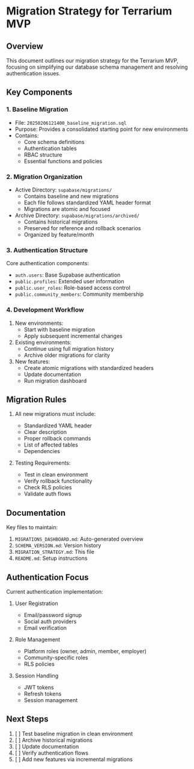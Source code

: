 # Migration Strategy for Terrarium MVP

## Overview
This document outlines our migration strategy for the Terrarium MVP, focusing on simplifying our database schema management and resolving authentication issues.

## Key Components

### 1. Baseline Migration
- File: `20250206121400_baseline_migration.sql`
- Purpose: Provides a consolidated starting point for new environments
- Contains:
  - Core schema definitions
  - Authentication tables
  - RBAC structure
  - Essential functions and policies

### 2. Migration Organization
- Active Directory: `supabase/migrations/`
  - Contains baseline and new migrations
  - Each file follows standardized YAML header format
  - Migrations are atomic and focused
- Archive Directory: `supabase/migrations/archived/`
  - Contains historical migrations
  - Preserved for reference and rollback scenarios
  - Organized by feature/month

### 3. Authentication Structure
Core authentication components:
- `auth.users`: Base Supabase authentication
- `public.profiles`: Extended user information
- `public.user_roles`: Role-based access control
- `public.community_members`: Community membership

### 4. Development Workflow
1. New environments:
   - Start with baseline migration
   - Apply subsequent incremental changes
2. Existing environments:
   - Continue using full migration history
   - Archive older migrations for clarity
3. New features:
   - Create atomic migrations with standardized headers
   - Update documentation
   - Run migration dashboard

## Migration Rules
1. All new migrations must include:
   - Standardized YAML header
   - Clear description
   - Proper rollback commands
   - List of affected tables
   - Dependencies

2. Testing Requirements:
   - Test in clean environment
   - Verify rollback functionality
   - Check RLS policies
   - Validate auth flows

## Documentation
Key files to maintain:
1. `MIGRATIONS_DASHBOARD.md`: Auto-generated overview
2. `SCHEMA_VERSION.md`: Version history
3. `MIGRATION_STRATEGY.md`: This file
4. `README.md`: Setup instructions

## Authentication Focus
Current authentication implementation:
1. User Registration
   - Email/password signup
   - Social auth providers
   - Email verification

2. Role Management
   - Platform roles (owner, admin, member, employer)
   - Community-specific roles
   - RLS policies

3. Session Handling
   - JWT tokens
   - Refresh tokens
   - Session management

## Next Steps
1. [ ] Test baseline migration in clean environment
2. [ ] Archive historical migrations
3. [ ] Update documentation
4. [ ] Verify authentication flows
5. [ ] Add new features via incremental migrations
